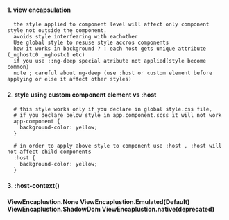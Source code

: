 #### 1. view encapsulation

      the style applied to component level will affect only component style not outside the component. 
      avoids style interfearing with eachother
      Use global style to resuse style accros components
      how it works in background ? : each host gets unique attribute (_nghostc0 _nghostc1 etc) 
      if you use ::ng-deep special atribute not applied(style become common) 
      note ; careful about ng-deep (use :host or custom element before applying or else it affect other styles)
      

#### 2. style using custom component element vs :host 
      
      # this style works only if you declare in global style.css file, 
      # if you declare below style in app.component.scss it will not work
      app-component {
        background-color: yellow;
      }
      
      # in order to apply above style to component use :host , :host will not affect child components
      :host {
        background-color: yellow;
      }


#### 3. :host-context()

#### ViewEncaplustion.None ViewEncaplustion.Emulated(Default) ViewEncaplustion.ShadowDom ViewEncaplustion.native(deprecated)
